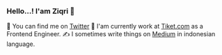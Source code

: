 ### Hello...! I'am Ziqri 👋

💬 You can find me on [Twitter](https://twitter.com/alziqziq)
👷 I'am currently work at [Tiket.com](https://www.tiket.com/pesawat) as a Frontend Engineer.
✍️ I sometimes write things on [Medium](https://medium.com/@alziqziq) in indonesian language.

<!--
**alziqziq/alziqziq** is a ✨ _special_ ✨ repository because its `README.md` (this file) appears on your GitHub profile.

Here are some ideas to get you started:

- 🔭 I’m currently working on ...
- 🌱 I’m currently learning ...
- 👯 I’m looking to collaborate on ...
- 🤔 I’m looking for help with ...
- 💬 Ask me about ...
- 📫 How to reach me: ...
- 😄 Pronouns: ...
- ⚡ Fun fact: ...
-->

